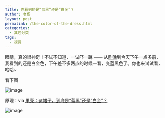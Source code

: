 ```yaml
---
Title: 你看到的是“蓝黑”还是“白金”？
author: 老杨
layout: post
permalink: /the-color-of-the-dress.html
categories:
  - 其它分类
tags:
  - 视觉
---
```

眼睛，真的很神奇！不试不知道，一试吓一跳 —— 从<a href="https://miu.im/the-internet-is-freaking-out-over-the-color-of-this-dress/#comment-23327" target="_blank" rel="nofollow">昨晚</a>到今天下午一点多前，我看到的还是白金色，下午差不多两点的时候一看，变蓝黑色了。你也来试试看，哈哈~  


  
看下图

![image](http://cyhour.com/wp-content/uploads/2015/02/The-color-of-the-Dress.jpg)

原理：via <a href="http://www.guokr.com/article/439985/" target="_blank">果壳：这裙子，到底是“蓝黑”还是“白金”？</a>

![image](http://cyhour.com/wp-content/uploads/2015/02/The-color-of-the-Dress-guoke.jpg)
